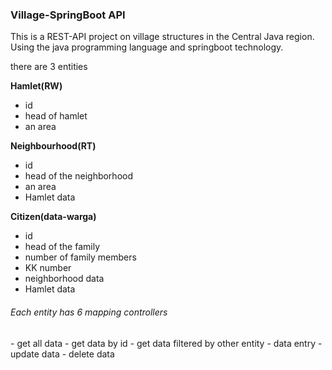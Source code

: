 <h3>Village-SpringBoot API</h3>

This is a REST-API project on village structures in the Central Java region. Using the java programming language and springboot technology.

there are 3 entities

<b>Hamlet(RW)</b>
- id
- head of hamlet
- an area

<b>Neighbourhood(RT)</b>
- id
- head of the neighborhood
- an area
- Hamlet data

<b>Citizen(data-warga)</b>
- id
- head of the family
- number of family members
- KK number
- neighborhood data
- Hamlet data
  
<h6>Each entity has 6 mapping controllers</h6>
- get all data
- get data by id
- get data filtered by other entity
- data entry
- update data
- delete data